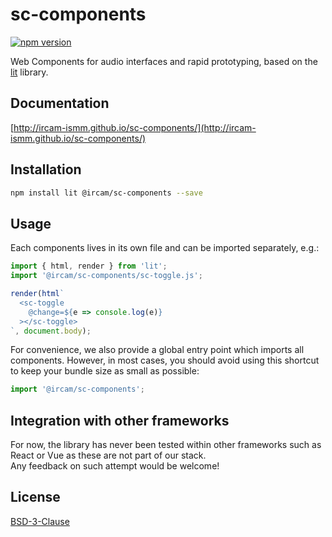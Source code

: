 # sc-components

[![npm version](https://badge.fury.io/js/@ircam%2Fsc-components.svg)](https://badge.fury.io/js/@ircam%2Fsc-components)

Web Components for audio interfaces and rapid prototyping, based on the [lit](https://lit.dev/) library.

## Documentation

[http://ircam-ismm.github.io/sc-components/](http://ircam-ismm.github.io/sc-components/)

## Installation

```sh
npm install lit @ircam/sc-components --save
```

## Usage

Each components lives in its own file and can be imported separately, e.g.:

```js
import { html, render } from 'lit';
import '@ircam/sc-components/sc-toggle.js';

render(html`
  <sc-toggle
    @change=${e => console.log(e)}
  ></sc-toggle>
`, document.body);
```

For convenience, we also provide a global entry point which imports all components. However, in most cases, you should avoid using this shortcut to keep your bundle size as small as possible:

```js
import '@ircam/sc-components';
```

## Integration with other frameworks

For now, the library has never been tested within other frameworks such as React or Vue as these are not part of our stack.  
Any feedback on such attempt would be welcome!

## License

[BSD-3-Clause](./LICENSE)
